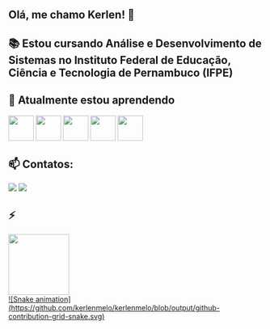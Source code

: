## Olá, me chamo Kerlen! 👋

## 📚 Estou cursando Análise e Desenvolvimento de Sistemas no Instituto Federal de Educação, Ciência e Tecnologia de Pernambuco (IFPE)
## 🌱 Atualmente estou aprendendo
<div>
  <img src="https://cdn.jsdelivr.net/gh/devicons/devicon@latest/icons/javascript/javascript-original.svg" width="50" height="50"/>
  <img src="https://cdn.jsdelivr.net/gh/devicons/devicon@latest/icons/nodejs/nodejs-original-wordmark.svg" width="50" height="50"/>
  <img src="https://cdn.jsdelivr.net/gh/devicons/devicon@latest/icons/java/java-original-wordmark.svg" width="50" height="50"/> 
  <img src="https://cdn.jsdelivr.net/gh/devicons/devicon@latest/icons/html5/html5-original-wordmark.svg" width="50" height="50"/>
  <img src="https://cdn.jsdelivr.net/gh/devicons/devicon@latest/icons/css3/css3-original-wordmark.svg" width="50" height="50"/>
</div>

## 📫 Contatos:
<div>
<a href = "mailto:kerlenmelo@gmail.com"><img loading="lazy" src="https://img.shields.io/badge/Gmail-D14836?style=for-the-badge&logo=gmail&logoColor=white" target="_blank"></a>
<a href="https://www.linkedin.com/in/kerlenmelo" target="_blank"><img loading="lazy" src="https://img.shields.io/badge/-LinkedIn-%230077B5?style=for-the-badge&logo=linkedin&logoColor=white" target="_blank"></a>   
</div>

## ⚡
<div>
  <a href="https://github.com/kerlenmelo">
  <img loading="lazy" height="120em" src="https://github-readme-stats.vercel.app/api/top-langs/?username=kerlenmelo&layout=compact&langs_count=7&theme=dracula&hide_progress=true"/>
</div>
<div>
  ![Snake animation](https://github.com/kerlenmelo/kerlenmelo/blob/output/github-contribution-grid-snake.svg)
</div>
